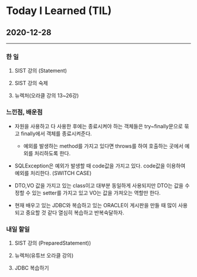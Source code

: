 Today I Learned (TIL)
===

## 2020-12-28
---

### 한 일


1. SIST 강의 (Statement)

2. SIST 강의 숙제

3. 뉴렉처(오라클 강의 13~26강)


### 느낀점, 배운점

* 자원을 사용하고 다 사용한 후에는 종료시켜야 하는 객체들은 try~finally문으로 묶고 finally에서 객체를 종료시켜준다.

    * 예외를 발생하는 method를 가지고 있다면 throws를 하여 호출하는 곳에서 예외를 처리하도록 한다.

* SQLException은 예외가 발생할 때 code값을 가지고 있다. code값을 이용하여 예외를 처리한다. (SWITCH CASE)

* DTO,VO 값을 가지고 있는 class이고 대부분 동일하게 사용되지만 DTO는 값을 수정할 수 있는 setter를 가지고 있고 VO는 값을 가져오는 역할만 한다.

* 현재 배우고 있는 JDBC와 복습하고 있는 ORACLE이 게시판을 만들 때 많이 사용되고 중요할 것 같다 열심히 복습하고 반복숙달하자.

### 내일 할일 

1. SIST 강의 (PreparedStatement))

2. 뉴렉처(유튜브 오라클 강의)

3. JDBC 복습하기

